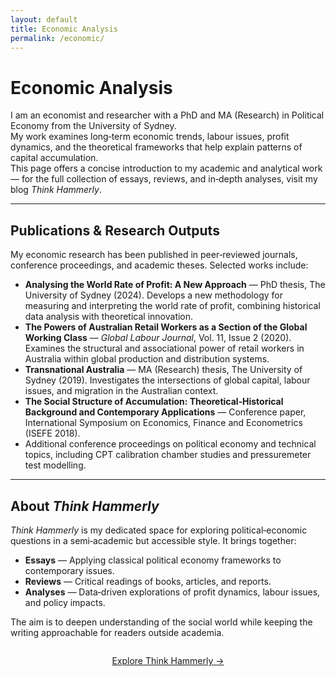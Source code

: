 ```yaml
---
layout: default
title: Economic Analysis
permalink: /economic/
---
```


# Economic Analysis

I am an economist and researcher with a PhD and MA (Research) in Political Economy from the University of Sydney.  
My work examines long‑term economic trends, labour issues, profit dynamics, and the theoretical frameworks that help explain patterns of capital accumulation.  
This page offers a concise introduction to my academic and analytical work — for the full collection of essays, reviews, and in‑depth analyses, visit my blog *Think Hammerly*.

---

## Publications & Research Outputs

My economic research has been published in peer‑reviewed journals, conference proceedings, and academic theses. Selected works include:

- **Analysing the World Rate of Profit: A New Approach** — PhD thesis, The University of Sydney (2024). Develops a new methodology for measuring and interpreting the world rate of profit, combining historical data analysis with theoretical innovation.
- **The Powers of Australian Retail Workers as a Section of the Global Working Class** — *Global Labour Journal*, Vol. 11, Issue 2 (2020). Examines the structural and associational power of retail workers in Australia within global production and distribution systems.
- **Transnational Australia** — MA (Research) thesis, The University of Sydney (2019). Investigates the intersections of global capital, labour issues, and migration in the Australian context.
- **The Social Structure of Accumulation: Theoretical‑Historical Background and Contemporary Applications** — Conference paper, International Symposium on Economics, Finance and Econometrics (ISEFE 2018).
- Additional conference proceedings on political economy and technical topics, including CPT calibration chamber studies and pressuremeter test modelling.

---

## About *Think Hammerly*

*Think Hammerly* is my dedicated space for exploring political‑economic questions in a semi‑academic but accessible style. It brings together:

- **Essays** — Applying classical political economy frameworks to contemporary issues.  
- **Reviews** — Critical readings of books, articles, and reports.  
- **Analyses** — Data‑driven explorations of profit dynamics, labour issues, and policy impacts.

The aim is to deepen understanding of the social world while keeping the writing approachable for readers outside academia.

<div style="margin-top: 2em; text-align: center;">
  <a href="https://thinkhammerly.wordpress.com">Explore Think Hammerly →</a>
</div>
